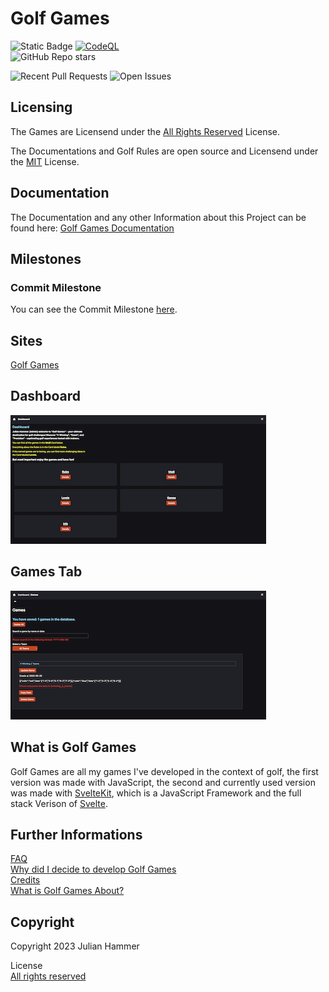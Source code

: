 # Golf Games

![Static Badge](https://img.shields.io/badge/License-All_Rights_Reserved-red)
[![CodeQL](https://github.com/MoinJulian/Golf/actions/workflows/github-code-scanning/codeql/badge.svg?branch=main)](https://github.com/MoinJulian/Golf/actions/workflows/github-code-scanning/codeql)  
![GitHub Repo stars](https://img.shields.io/github/stars/MoinJulian/Golf)

![Recent Pull Requests](https://img.shields.io/github/issues-pr/moinjulian/golf)
![Open Issues](https://img.shields.io/github/issues-raw/moinjulian/golf)

## Licensing

The Games are Licensend under the [All Rights Reserved](/LICENSE.md) License.

The Documentations and Golf Rules are open source and Licensend under the [MIT](/documentation/LICENSE.md) License.

## Documentation

The Documentation and any other Information about this Project can be found here:
[Golf Games Documentation](https://docs.golf.moinjulian.com)

## Milestones

### Commit Milestone

You can see the Commit Milestone [here](./Commit_Milestones.md).

## Sites

[Golf Games](https://golf.moinjulian.com)

## Dashboard

![Dashboard](./readme/images/dashboard.png)

## Games Tab

![Games Tab](./readme/images/games.png)

## What is Golf Games

Golf Games are all my games I've developed in the context of golf, the first version was
made with JavaScript, the second and currently used version was made with [SvelteKit](https://kit.svelte.dev),
which is a JavaScript Framework and the full stack Verison of [Svelte](https://svelte.dev).

## Further Informations

[FAQ](./readme/src/FAQ.md)  
[Why did I decide to develop Golf Games](./readme/src/why-did-I-decide-to-develop-golf-games.md)  
[Credits](./readme/src/Credits.md)  
[What is Golf Games About?](./readme/src/What-is-Golf-Games-about.md)

## Copyright

Copyright 2023 Julian Hammer

License  
[All rights reserved](/LICENSE.md)

